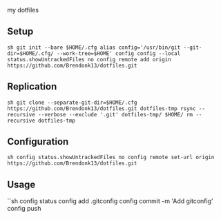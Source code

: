 my dotfiles

## Setup
``sh
git init --bare $HOME/.cfg
alias config='/usr/bin/git --git-dir=$HOME/.cfg/ --work-tree=$HOME'
config config --local status.showUntrackedFiles no
config remote add origin https://github.com/Brendonk13/dotfiles.git
``

## Replication
``sh
git clone --separate-git-dir=$HOME/.cfg https://github.com/Brendonk13/dotfiles.git dotfiles-tmp
rsync --recursive --verbose --exclude '.git' dotfiles-tmp/ $HOME/
rm --recursive dotfiles-tmp
``

## Configuration
``sh
config status.showUntrackedFiles no
config remote set-url origin https://github.com/Brendonk13/dotfiles.git
``

## Usage
``sh
config status
config add .gitconfig
config commit -m 'Add gitconfig'
config push
``````````
